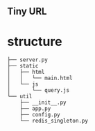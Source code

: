 ## Tiny URL 

# structure 
```
├── server.py
├── static
│   ├── html
│   │   └── main.html
│   └── js
│       └── query.js
└── util
    ├── __init__.py
    ├── app.py
    ├── config.py
    └── redis_singleton.py
```
